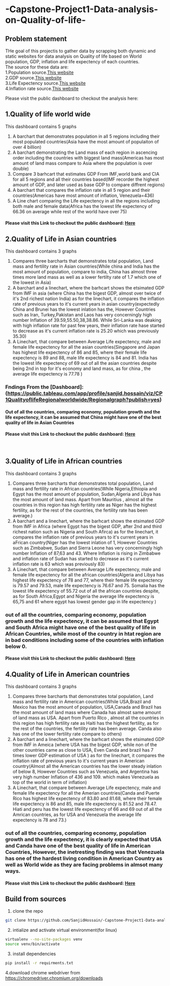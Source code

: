 # -Capstone-Project1-Data-analysis-on-Quality-of-life-

## Problem statement
THe goal of this projectis to gather data by scrapping both dynamic and static websites for data analysis on Quality of life based on World population, GDP, inflation and life expectency of each countries.<br/>
The source for these data are:<br/>
1.Population source.[This website](https://www.worldometers.info/world-population/population-by-country/)<br/>
2.GDP source.[This website](https://en.wikipedia.org/wiki/List_of_countries_by_GDP_(PPP)) <br/>
3.Life Expectency source.[This website](https://en.wikipedia.org/wiki/List_of_countries_by_life_expectancy) <br/>
4.Inflation rate source.[This website](https://tradingeconomics.com/country-list/inflation-rate?continent=world)<br/>

Please visit the public dashboard to checkout the analysis here:<br/>
## 1.Quality of life world wide<br/>
This dashboard contains 5 graphs<br/>
1. A barchart that demonstrates population in all 5 regions including their most populated countries(Asia have the most amount of populaiton of over 4 billion)
2. A barchart demonstrating the Land mass of each region in ascencing order including the countries with biggest land mass(Americas has most amount of land mass compare to Asia where the population is over double)
3. Compare 3 barhcart that estimates GDP From IMF,world bank and CIA for all 5 regions and all their countries based(IMF recorder the highest amount of GDP, and later used as base GDP to compare diffrent regions)
4. A barchart that compares the inflation rate in all 5 region and their countries(Americas have most amount of inflation, Venezuela=436)
5. A Line chart comparing the Life expectency in all the regions including both male and female data(Africa has the lowest life expectency of 66.36 on average while rest of the world have over 75)<br/>

#### Please visit this Link to checkout the public dashboard: [Here](https://public.tableau.com/app/profile/sanjid.hossain/viz/CP1QualityoflifeRegionalworldwide/Regionalgraph?publish=yes) <br/>


## 2.Quality of Life in Asian countries<br/>
This dashboard contains 3 graphs<br/>
1. Compares three barcharts that demonstrates total population, Land mass and fertility rate in Asian countries(While china and India has the most amount of population, compare to india, China has almost three times more land mass as well as a lower fertilty rate of 1.7 which one of the lowest in Asia)
2. A barchart and a linechart, where the barhcart shows the etsimated GDP from IMF in asia (where China has the bigest GDP, almost over twice of it's 2nd richest nation India) as for the linechart, it compares the inflation rate of previous years to it's current years in asian country(expectedly China and Brunei has the lowest inlation has the, However Countries such as Iran, Turkey,Pakistan and Laos has very concerningly high number Inflation of 39.59,55.50,38,38.86. While Sri-Lanka was deaking with high inflation rate for past few years, their inflation rate hase started to decrease as it's current inflation rate is 25.20 which was previously 35.30)  
3. A Linechart, that compare between Average Life expectency, male and female life expectency for all the asian countries(Singapore and Japan has highest life expectency of 86 and 85, where their female life expectency is 89 and 88, male life expectency is 84 and 81. India has the lowest life expectency of 69 out of all the asian countries despite being 2nd in top for it's economy and land mass, as for china , the average life expectency is 77.78 )<br/>
### Fndings From the [Dashboard]:(https://public.tableau.com/app/profile/sanjid.hossain/viz/CP1QualityoflifeRegionalworldwide/Regionalgraph?publish=yes) 
#### Out of all the countries, comparing economy, population growth and the life expectency, it can be assumed that China might have one of the best quality of life in Asian Countries<br/>
#### Please visit this Link to checkout the public dashboard: [Here](https://public.tableau.com/app/profile/sanjid.hossain/viz/QualityofLifeinAsianContinenet/QualityoflifeinAsia?publish=yes)<br/>

<br/>

## 3.Quality of Life in African countries<br/>
This dashboard contains 3 graphs<br/>
1. Compares three barcharts that demonstrates total population, Land mass and fertility rate in African countries(While Nigeria,Ethiopia and Egypt has the most amount of population, Sudan,Algeria and Libya has the most amount of land mass. Apart from Mauritius , almost all the countries in this region has high fertility rate as Niger has the highest fertility, as for the rest of the countries, the fertility rate has been average.)
2. A barchart and a linechart, where the barhcart shows the etsimated GDP from IMF in Africa (where Egypt has the bigest GDP, after 2nd and third richest nation such as Nigeria and South Afirca) as for the linechart, it compares the inflation rate of previous years to it's current years in aFrican country(Niger has the lowest inlation of 1, However Countries such as Zimbabwe, Sudan and Sierra Leone has very concerningly high number Inflation of 87,63 and 43. Where Inflation is rising in Zimbabwe and inflation rate of Sudan has started to decrease as it's current inflation rate is 63 which was previously 83)  
3. A Linechart, that compare between Average Life expectency, male and female life expectency for all the african countries(Algeria and Libya has highest life expectency of 78 and 77, where their female life expectency is 79.57 and 79.53, male life expectency is 76.67 and 75. Somalia has the lowest life expectency of 55.72 out of all the african countries despite, as for South Africa,Egypt and Nigeria the average life expectency is 65,75 and 61 where egypt has lowest gender gap in life expectency )<br/>
### out of all the countries, comparing economy, population growth and the life expectency, it can be assumed that Egypt and South Africa might have one of the best quality of life in African Countries, while most of the country in htat region are in bad conditions including some of the countries with inflation below 0.<br/>
#### Please visit this Link to checkout the public dashboard: [Here](https://public.tableau.com/app/profile/sanjid.hossain/viz/QualityofLifeinAfricanContinenet/QualityoflifeinAfrica?publish=yes)<br/>

## 4.Quality of Life in American countries<br/>
This dashboard contains 3 graphs<br/>
1. Compares three barcharts that demonstrates total population, Land mass and fertility rate in American countries(While USA,Brazil and Mexico has the most amount of population, USA,Canada and Brazil has the most amount of land mass where Canada has almost same amount of land mass as USA. Apart from Puerto RIco , almost all the countries in this region has high fertility rate as Haiti has the highest fertility, as for the rest of the countries, the fertility rate has been average. Canda also has one of the lower fertility rate compare to others)
2. A barchart and a linechart, where the barhcart shows the etsimated GDP from IMF in Ameica (where USA has the bigest GDP, while non of the other countries came as close to USA, Even Canda and brazil has 7 times lower GDP estimation of USA ) as for the linechart, it compares the inflation rate of previous years to it's current years in American country(Almost all the American countries has the lower steady inlation of below 8, However Countries such as Venezuela, and Argentina has very  high number Inflation of 436 and 109. which makes Venezuela as top of the world in term of inflation)  
3. A Linechart, that compare between Average Life expectency, male and female life expectency for all the Amerian countries(Canda and Puerte Rico has highest life expectency of 83.80 and 81.68, where their female life expectency is 86 and 85, male life expectency is 81.52 and 78.47. Hiati and peru has the lowest life expectency of 66 and 69 out of all the Amrican countries, as for USA and Venezuela the average life expectency is 78 and 73.)<br/>
### out of all the countries, comparing economy, population growth and the life expectency, it is clearly expected that USA and Canda have one of the best quality of life in American Countries, However, the inetresting finding was that Venezuela has one of the hardest living condition in American Country as well as World wide as they are facing problems in almsot many ways.<br/>
#### Please visit this Link to checkout the public dashboard: [Here](https://public.tableau.com/app/profile/sanjid.hossain/viz/QualityofLifeinAmericanContinenet/Dashboard4?publish=yes)

## Build from sources
1. clone the repo
```bash
git clone https://github.com/SanjidHossain/-Capstone-Project1-Data-analysis-on-Quality-of-life-.git
```
2. intialize and activate virtual environment(for linux)
```bash
virtualenv --no-site-packages venv
source venv/bin/activate
```
3. install dependencies
```bash
pip install -r requirments.txt
```
4.download chrome webdriver from https://chromedriver.chromium.org/downloads


